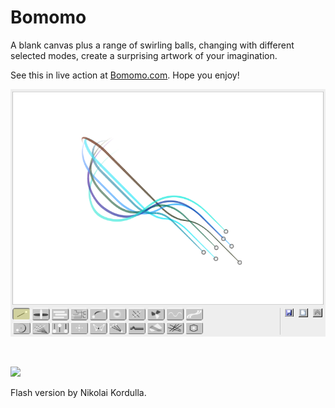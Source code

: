 # Bomomo

A blank canvas plus a range of swirling balls, changing with different selected modes, create a surprising artwork of your imagination.

See this in live action at <a href="http://bomomo.com">Bomomo.com</a>. Hope you enjoy!

<img src="Screens/1.png" style="width: 600px">

&nbsp;

<img src="Screens/2.jpg" style="width: 600px">

Flash version by Nikolai Kordulla.